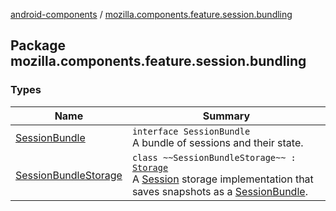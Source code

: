 [android-components](../index.md) / [mozilla.components.feature.session.bundling](./index.md)

## Package mozilla.components.feature.session.bundling

### Types

| Name | Summary |
|---|---|
| [SessionBundle](-session-bundle/index.md) | `interface SessionBundle`<br>A bundle of sessions and their state. |
| [SessionBundleStorage](-session-bundle-storage/index.md) | `class ~~SessionBundleStorage~~ : `[`Storage`](../mozilla.components.browser.session.storage/-auto-save/-storage/index.md)<br>A [Session](../mozilla.components.browser.session/-session/index.md) storage implementation that saves snapshots as a [SessionBundle](-session-bundle/index.md). |
